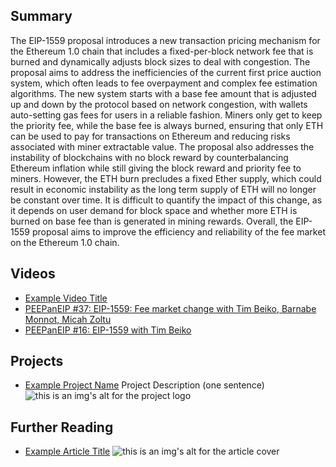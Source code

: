 ## Summary

The EIP-1559 proposal introduces a new transaction pricing mechanism for the Ethereum 1.0 chain that includes a fixed-per-block network fee that is burned and dynamically adjusts block sizes to deal with congestion. The proposal aims to address the inefficiencies of the current first price auction system, which often leads to fee overpayment and complex fee estimation algorithms. The new system starts with a base fee amount that is adjusted up and down by the protocol based on network congestion, with wallets auto-setting gas fees for users in a reliable fashion. Miners only get to keep the priority fee, while the base fee is always burned, ensuring that only ETH can be used to pay for transactions on Ethereum and reducing risks associated with miner extractable value. The proposal also addresses the instability of blockchains with no block reward by counterbalancing Ethereum inflation while still giving the block reward and priority fee to miners. However, the ETH burn precludes a fixed Ether supply, which could result in economic instability as the long term supply of ETH will no longer be constant over time. It is difficult to quantify the impact of this change, as it depends on user demand for block space and whether more ETH is burned on base fee than is generated in mining rewards. Overall, the EIP-1559 proposal aims to improve the efficiency and reliability of the fee market on the Ethereum 1.0 chain.

## Videos

- [Example Video Title](https://www.youtube.com/watch?v=TDGq4aeevgY)
- [PEEPanEIP #37: EIP-1559: Fee market change with Tim Beiko, Barnabe Monnot, Micah Zoltu](https://www.youtube.com/watch?v=AC1FS3LmoT4&list=PL4cwHXAawZxqu0PKKyMzG_3BJV_xZTi1F&index=76)
- [PEEPanEIP #16: EIP-1559 with Tim Beiko](https://www.youtube.com/watch?v=ZbSKo_x9RvU&list=PL4cwHXAawZxqu0PKKyMzG_3BJV_xZTi1F&index=98)

## Projects

- [Example Project Name](https://xxxx.xxx/xxxxx) Project Description (one sentence) ![this is an img's alt for the project logo](https://xxxx.xxx/project-logo.xxx)

## Further Reading

- [Example Article Title](https://xxxx.xxx/xxxxx) ![this is an img's alt for the article cover](https://xxxx.xxx/article-cover.xxx)

